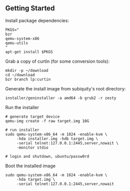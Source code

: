 Getting Started
---------------

Install package dependencies:

    PKGS="
    bzr
    qemu-system-x86
    qemu-utils
    "
    apt-get install $PKGS

Grab a copy of curtin (for some conversion tools):

    mkdir -p ~/download
    cd ~/download
    bzr branch lp:curtin

Generate the install image from subiquity's root directory:

    installer/geninstaller -a amd64 -b grub2 -r zesty

Run the installer

    # generate target device
    qemu-img create -f raw target.img 10G

    # run installer
    sudo qemu-system-x86_64 -m 1024 -enable-kvm \
         -hda installer.img -hdb target.img \
         -serial telnet:127.0.0.1:2445,server,nowait \
         -monitor stdio

    # login and shutdown, ubuntu/passw0rd


Boot the installed image

    sudo qemu-system-x86_64 -m 1024 -enable-kvm \
         -hda target.img \
         -serial telnet:127.0.0.1:2445,server,nowait

